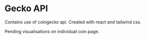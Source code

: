 # Gecko API

Contains use of coingecko api. Created with react and tailwind css.

Pending visualisations on individual coin page.
